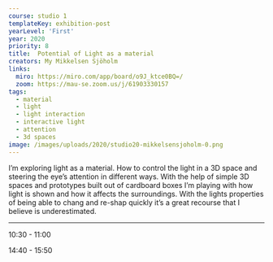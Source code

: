 ```yaml
---
course: studio 1
templateKey: exhibition-post
yearLevel: 'First'
year: 2020
priority: 8
title:  Potential of Light as a material
creators: My Mikkelsen Sjöholm
links:
  miro: https://miro.com/app/board/o9J_ktce0BQ=/
  zoom: https://mau-se.zoom.us/j/61903330157
tags:
  - material
  - light
  - light interaction
  - interactive light
  - attention
  - 3d spaces
image: /images/uploads/2020/studio20-mikkelsensjoholm-0.png
---
```


I’m exploring light as a material. How to control the light in a 3D space and steering the eye’s attention in different ways. With the help of simple 3D spaces and prototypes built out of cardboard boxes I’m playing with how light is shown and how it affects the surroundings. With the lights properties of being able to chang and re-shap quickly it’s a great recourse that I believe is underestimated. 

---

10:30 - 11:00

14:40 - 15:50

